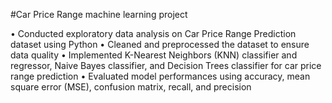 #Car Price Range machine learning project

•	Conducted exploratory data analysis on Car Price Range Prediction dataset using Python
•	Cleaned and preprocessed the dataset to ensure data quality
•	Implemented K-Nearest Neighbors (KNN) classifier and regressor, Naive Bayes classifier, and Decision Trees classifier for car price range prediction
•	Evaluated model performances using accuracy, mean square error (MSE), confusion matrix, recall, and precision

